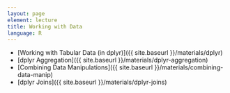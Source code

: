 ```yaml
---
layout: page
element: lecture
title: Working with Data
language: R
---
```


* [Working with Tabular Data (in dplyr)]({{ site.baseurl }}/materials/dplyr)
* [dplyr Aggregation]({{ site.baseurl }}/materials/dplyr-aggregation)
* [Combining Data Manipulations]({{ site.baseurl }}/materials/combining-data-manip)
* [dplyr Joins]({{ site.baseurl }}/materials/dplyr-joins)
